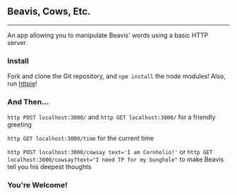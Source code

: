 ## Beavis, Cows, Etc.
_____

An app allowing you to manipulate Beavis' words using a basic HTTP server.

### Install
Fork and clone the Git repository, and `npm install` the node modules! Also, run [httpie](https://httpie.org)!

### And Then...
`http POST localhost:3000/` and `http GET localhost:3000/` for a friendly greeting

`http GET localhost:3000/time` for the current time

`http POST localhost:3000/cowsay text='I am Cornholio!'` or `http GET localhost:3000/cowsay?text="I need TP for my bunghole"` to make Beavis tell you his deepest thoughts

### You're Welcome! 
